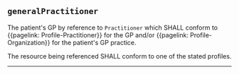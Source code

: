 ## `generalPractitioner`

The patient's GP by reference to `Practitioner` which SHALL conform to {{pagelink: Profile-Practitioner}} for the GP 
and/or {{pagelink: Profile-Organization}} for the patient's GP practice. 

The resource being referenced SHALL conform to one of the stated profiles.

---